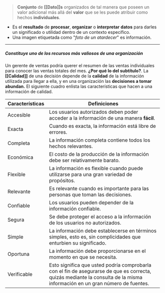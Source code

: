 > **Conjunto** de **[[Dato]]s** organizados de tal manera que poseen un valor adicional más allá del **valor** que se les puede atribuir como hechos **individuales**.

- Es el **resultado** de **procesar**, **organizar** o **interpretar** **datos** para darles un significado o utilidad dentro de un contexto específico.
- Una imagen etiquetada como "_foto de un atardecer_" es información.
****
##### **Constituye uno de los recursos más valiosos de una organización**
Un gerente de ventas podría querer el resumen de las ventas individuales para conocer las ventas totales del mes.
**¿Por qué lo del subtítulo?**. La **[[Calidad]]** de una decisión depende de la **calidad** de la información utilizada para llegar a ella, y en una organización las **decisiones a tomar abundan.** El siguiente cuadro enlista las características que hacen a una información de calidad. 

| Características | Definiciones                                                                                                                                                               |
| --------------- | -------------------------------------------------------------------------------------------------------------------------------------------------------------------------- |
| Accesible       | Los usuarios autorizados deben poder acceder a la información de una manera **fácil**.                                                                                     |
| Exacta          | Cuando es exacta, la información está libre de errores.                                                                                                                    |
| Completa        | La información completa contiene todos los hechos relevantes.                                                                                                              |
| Económica       | El costo de la producción de la información debe ser relativamente barato.                                                                                                 |
| Flexible        | La información es flexible cuando puede utilizarse para una gran variedad de propósitos.                                                                                   |
| Relevante       | Es relevante cuando es importante para las personas que toman las decisiones.                                                                                              |
| Confiable       | Los usuarios pueden depender de la información confiable.                                                                                                                  |
| Segura          | Se debe proteger el acceso a la información de los usuarios no autorizados.                                                                                                |
| Simple          | La información debe establecerse en términos simples, esto es, sin complicidades que enturbien su significado.                                                             |
| Oportuna        | La información debe proporcionarse en el momento en que se necesita.                                                                                                       |
| Verificable     | Esto significa que usted podría comprobarla con el fin de asegurarse de que es correcta, quizás mediante la consulta de la misma información en un gran número de fuentes. |
